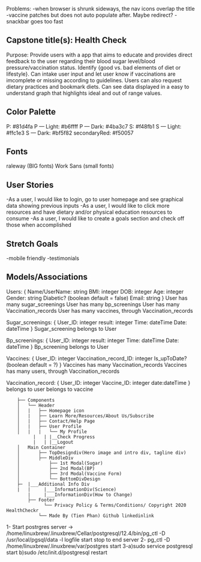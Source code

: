 Problems:
-when browser is shrunk sideways, the nav icons overlap the title
-vaccine patches but does not auto populate after. Maybe redirect?
-snackbar goes too fast

## Capstone title(s): Health Check

Purpose: Provide users with a app that aims to educate and provides direct feedback to the user regarding their blood sugar level/blood pressure/vaccination status. Identify {good vs. bad elements of diet or lifestyle}. Can intake user input and let user know if vaccinations are imcomplete or missing according to guidelines.  Users can also request dietary practices and bookmark diets.  Can see data displayed in a easy to understand graph that highlights ideal and out of range values.

## Color Palette
P: #81d4fa
P — Light: #b6ffff
P — Dark: #4ba3c7
S: #f48fb1
S — Light: #ffc1e3
S — Dark: #bf5f82
secondaryRed: #f50057

## Fonts
raleway (BIG fonts)
Work Sans (small fonts)

## User Stories
<!-- -As a user, I want to have the landing page display on load
-As a user, I want to be able to sign up and login
-As a user, I want to be able to enter a single sugar reading into the input field and receive immediate feedback based off value
-As a user, I want to be able to enter a single blood pressure reading into the input field and receive immediate feedback based off value
-As a user, I want to be able to submit a form and see if vaccinations are complete/incomplete -->
-As a user, I would like to login, go to user homepage and see graphical data showing previous inputs
-As a user, I would like to click more resources and have dietary and/or physical education resources to consume
-As a user, I would like to create a goals section and check off those when accomplished

## Stretch Goals
-mobile friendly
-testimonials

## Models/Associations
Users: {
Name/UserName: string
BMI: integer
DOB: integer
Age: integer
Gender: string
Diabetic? (boolean default = false)
Email: string
}
User has many sugar_screenings
User has many bp_screenings
User has many Vaccination_records
User has many vaccines, through Vaccination_records

Sugar_screenings: {
User_ID: integer
result: integer
Time: dateTime
Date: dateTime
}
Sugar_screening belongs to User

Bp_screenings: {
User_ID: integer
result: integer
Time: dateTime
Date: dateTime
}
Bp_screening belongs to User

Vaccines: {
User_ID: integer
Vaccination_record_ID: integer
Is_upToDate? (boolean default = ?)
}
Vaccines has many Vaccination_records
Vaccines has many users, through Vaccination_records

Vaccination_record: {
User_ID: integer
Vaccine_ID: integer
date:dateTime
}
belongs to user
belongs to vaccine

        ├── Components
        │   └── Header
        │   |   ├── Homepage icon
        │   |   ├── Learn More/Resources/About Us/Subscribe
        │   |   ├── Contact/Help Page
        │   |   ├── User Profile
        │   |   |	└── My Profile
    	      |	  |	|__Check Progress
    	      |	  |	|__Logout
        │   Main Container
        │       ├── TopDesigndiv(Hero image and intro div, tagline div)
        │       ├── MiddleDiv
        │       	├── 1st Modal(Sugar)
        │       	├── 2nd Modal(BP)
        │       	├── 3rd Modal(Vaccine Form)
        │       	└── BottomDivDesign
        ├─  |___Additional Info Div
    	|	|	  |___InformationDiv(Science)
    		|	  |___InformationDiv(How to Change)
            ├── Footer
            	  └── Privacy Policy & Terms/Conditions/ Copyright 2020 HealthCheckr
                └── Made By (Tien Phan) Github linkedinlink


1- Start postrgres server -> /home/linuxbrew/.linuxbrew/Cellar/postgresql/12.4/bin/pg_ctl -D /usr/local/pgsql/data -l logfile start
stop to end server
2- pg_ctl -D /home/linuxbrew/.linuxbrew/var/postgres start
3-a)sudo service postgresql start
b)sudo /etc/init.d/postgresql restart





